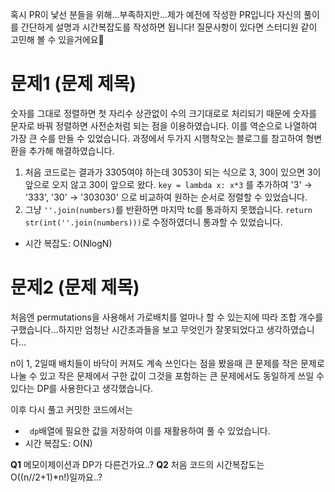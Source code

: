 혹시 PR이 낯선 분들을 위해...부족하지만...제가 예전에 작성한 PR입니다
자신의 풀이를 간단하게 설명과 시간복잡도를 작성하면 됩니다! 질문사항이 있다면 스터디원 같이 고민해 볼 수 있을거에요🤔

# 문제1 (문제 제목) 
숫자를 그대로 정렬하면 첫 자리수 상관없이 수의 크기대로로 처리되기 때문에 숫자를 문자로 바꿔 정렬하면 사전순처럼 되는 점을 이용하였습니다. 이를 역순으로 나열하여 가장 큰 수를 만들 수 있었습니다. 과정에서 두가지 시행착오는 블로그를 참고하여 형변환을 추가해 해결하였습니다. 
1. 처음 코드로는 결과가 3305여야 하는데 3053이 되는 식으로 3, 30이 있으면 3이 앞으로 오지 않고 30이 앞으로 왔다. `key = lambda x: x*3` 를 추가하여 '3' → '333', '30' → '303030' 으로 비교하여 원하는 순서로 정렬할 수 있었습니다. 
2. 그냥 `''.join(numbers)`를 반환하면 마지막 tc를 통과하지 못했습니다. `return str(int(''.join(numbers)))`로 수정하였더니 통과할 수 있었습니다. 
- 시간 복잡도: O(NlogN)
# 문제2 (문제 제목)
처음엔 permutations을 사용해서 가로배치를 얼마나 할 수 있는지에 따라 조합 개수를 구했습니다...하지만 엄청난 시간초과들을 보고 무엇인가 잘못되었다고 생각하였습니다... 

n이 1, 2일때 배치들이 바닥이 커져도 계속 쓰인다는 점을 봤을때 큰 문제를 작은 문제로 나눌 수 있고 작은 문제에서 구한 값이 그것을 포함하는 큰 문제에서도 동일하게 쓰일 수 있다는 DP를 사용한다고 생각했습니다. 

이후 다시 풀고 커밋한 코드에서는 
- ` dp`배열에 필요한 값을 저장하여 이를 재활용하여 풀 수 있었습니다. 
- 시간 복잡도: O(N)

**Q1** 메모이제이션과 DP가 다른건가요..?
**Q2** 처음 코드의 시간복잡도는 O((n//2+1)*n!)일까요..?